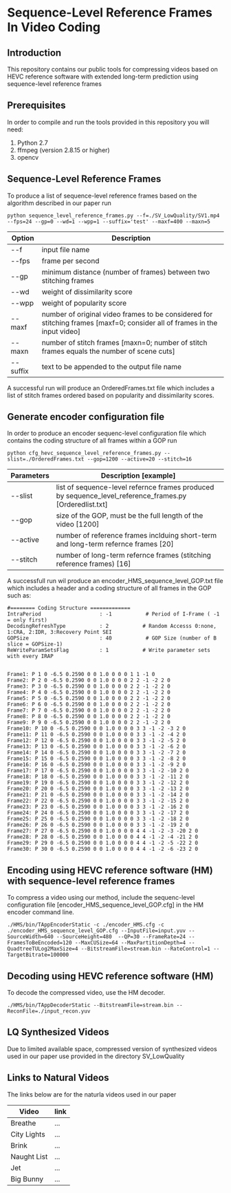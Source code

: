 # Sequence-Level Reference Frames In Video Coding

## Introduction

This repository contains our public tools for compressing videos based on HEVC reference software with extended long-term prediction using sequence-level reference frames

## Prerequisites

In order to compile and run the tools provided in this repository you will need:
1. Python 2.7 
2. ffmpeg (version 2.8.15 or higher)
3. opencv

## Sequence-Level Reference Frames
To produce a list of sequence-level reference frames based on the algorithm described in our paper run

```
python sequence_level_reference_frames.py --f=./SV_LowQuality/SV1.mp4 --fps=24 --gp=0 --wd=1 --wpp=1 --suffix='test' --maxf=400 --maxn=5
```

Option | Description
---|---
--f | input file name 
--fps | frame per second
--gp | minimum distance (number of frames) between two stitching frames
--wd | weight of dissimilarity score
--wpp | weight of popularity score
--maxf | number of original video frames to be considered for stitching frames [maxf=0; consider all of frames in the input video]
--maxn | number of stitch frames [maxn=0; number of stitch frames equals the number of scene cuts]
--suffix | text to be appended to the output file name

A successful run will produce an OrderedFrames.txt file which includes a list of stitch frames ordered based on popularity and dissimilarity scores.

## Generate encoder configuration file
In order to produce an encoder sequenc-level configuration file which contains the coding structure of all frames within a GOP run

```
python cfg_hevc_sequence_level_reference_frames.py --slist=./OrderedFrames.txt --gop=1200 --active=20 --stitch=16
```

Parameters | Description [example]
---|---
--slist | list of sequence-level refernce frames produced by sequence_level_reference_frames.py [Orderedlist.txt]
--gop | size of the GOP, must be the full length of the video [1200]
--active | number of reference frames inclduing short-term and long-term refernce frames [20]
--stitch | number of long-term refernce frames (stitching reference frames) [16]

A successfull run wil produce an encoder_HMS_sequence_level_GOP.txt file which includes a header and a coding structure of all frames in the GOP such as:

```
#======== Coding Structure =============
IntraPeriod                   : -1           # Period of I-Frame ( -1 = only first)
DecodingRefreshType           : 2           # Random Accesss 0:none, 1:CRA, 2:IDR, 3:Recovery Point SEI
GOPSize                       : 40           # GOP Size (number of B slice = GOPSize-1)
ReWriteParamSetsFlag          : 1           # Write parameter sets with every IRAP


Frame1: P 1 0 -6.5 0.2590 0 0 1.0 0 0 0 1 1 -1 0
Frame2: P 2 0 -6.5 0.2590 0 0 1.0 0 0 0 2 2 -1 -2 2 0
Frame3: P 3 0 -6.5 0.2590 0 0 1.0 0 0 0 2 2 -1 -2 2 0
Frame4: P 4 0 -6.5 0.2590 0 0 1.0 0 0 0 2 2 -1 -2 2 0
Frame5: P 5 0 -6.5 0.2590 0 0 1.0 0 0 0 2 2 -1 -2 2 0
Frame6: P 6 0 -6.5 0.2590 0 0 1.0 0 0 0 2 2 -1 -2 2 0
Frame7: P 7 0 -6.5 0.2590 0 0 1.0 0 0 0 2 2 -1 -2 2 0
Frame8: P 8 0 -6.5 0.2590 0 0 1.0 0 0 0 2 2 -1 -2 2 0
Frame9: P 9 0 -6.5 0.2590 0 0 1.0 0 0 0 2 2 -1 -2 2 0
Frame10: P 10 0 -6.5 0.2590 0 0 1.0 0 0 0 3 3 -1 -2 -3 2 0
Frame11: P 11 0 -6.5 0.2590 0 0 1.0 0 0 0 3 3 -1 -2 -4 2 0
Frame12: P 12 0 -6.5 0.2590 0 0 1.0 0 0 0 3 3 -1 -2 -5 2 0
Frame13: P 13 0 -6.5 0.2590 0 0 1.0 0 0 0 3 3 -1 -2 -6 2 0
Frame14: P 14 0 -6.5 0.2590 0 0 1.0 0 0 0 3 3 -1 -2 -7 2 0
Frame15: P 15 0 -6.5 0.2590 0 0 1.0 0 0 0 3 3 -1 -2 -8 2 0
Frame16: P 16 0 -6.5 0.2590 0 0 1.0 0 0 0 3 3 -1 -2 -9 2 0
Frame17: P 17 0 -6.5 0.2590 0 0 1.0 0 0 0 3 3 -1 -2 -10 2 0
Frame18: P 18 0 -6.5 0.2590 0 0 1.0 0 0 0 3 3 -1 -2 -11 2 0
Frame19: P 19 0 -6.5 0.2590 0 0 1.0 0 0 0 3 3 -1 -2 -12 2 0
Frame20: P 20 0 -6.5 0.2590 0 0 1.0 0 0 0 3 3 -1 -2 -13 2 0
Frame21: P 21 0 -6.5 0.2590 0 0 1.0 0 0 0 3 3 -1 -2 -14 2 0
Frame22: P 22 0 -6.5 0.2590 0 0 1.0 0 0 0 3 3 -1 -2 -15 2 0
Frame23: P 23 0 -6.5 0.2590 0 0 1.0 0 0 0 3 3 -1 -2 -16 2 0
Frame24: P 24 0 -6.5 0.2590 0 0 1.0 0 0 0 3 3 -1 -2 -17 2 0
Frame25: P 25 0 -6.5 0.2590 0 0 1.0 0 0 0 3 3 -1 -2 -18 2 0
Frame26: P 26 0 -6.5 0.2590 0 0 1.0 0 0 0 3 3 -1 -2 -19 2 0
Frame27: P 27 0 -6.5 0.2590 0 0 1.0 0 0 0 4 4 -1 -2 -3 -20 2 0
Frame28: P 28 0 -6.5 0.2590 0 0 1.0 0 0 0 4 4 -1 -2 -4 -21 2 0
Frame29: P 29 0 -6.5 0.2590 0 0 1.0 0 0 0 4 4 -1 -2 -5 -22 2 0
Frame30: P 30 0 -6.5 0.2590 0 0 1.0 0 0 0 4 4 -1 -2 -6 -23 2 0
```

## Encoding using HEVC reference software (HM) with sequence-level reference frames
To compress a video using our method, include the sequenc-level configuration file [encoder_HMS_sequence_level_GOP.cfg] in the HM encoder command line.

```
./HMS/bin/TAppEncoderStatic -c ./encoder_HMS.cfg -c ./encoder_HMS_sequence_level_GOP.cfg --InputFile=input.yuv --SourceWidth=640 --SourceHeight=480  --QP=30 --FrameRate=24 --FramesToBeEncoded=120 --MaxCUSize=64 --MaxPartitionDepth=4 --QuadtreeTULog2MaxSize=4 --BitstreamFile=stream.bin --RateControl=1 --TargetBitrate=100000
```

## Decoding using HEVC reference software (HM)
To decode the compressed video, use the HM decoder.

```
./HMS/bin/TAppDecoderStatic --BitstreamFile=stream.bin --ReconFile=./input_recon.yuv
```

## LQ Synthesized Videos
Due to limited available space, compressed version of synthesized videos used in our paper use provided in the directory SV_LowQuality

## Links to Natural Videos
The links below are for the naturla videos used in our paper

Video | link
---|---
Breathe | ...
City Lights | ...
Brink | ... 
Naught List | ...
Jet | ...
Big Bunny | ...
